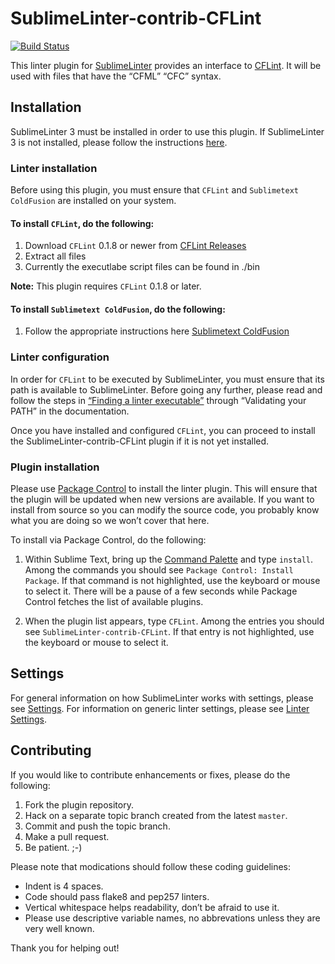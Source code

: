 SublimeLinter-contrib-CFLint
================================

[![Build Status](https://travis-ci.org/ckaznocha/SublimeLinter-contrib-CFLint.svg?branch=master)](https://travis-ci.org/ckaznocha/SublimeLinter-contrib-CFLint)

This linter plugin for [SublimeLinter][docs] provides an interface to [CFLint](https://github.com/ryaneberly/CFLint). It will be used with files that have the “CFML” “CFC” syntax.

## Installation
SublimeLinter 3 must be installed in order to use this plugin. If SublimeLinter 3 is not installed, please follow the instructions [here][installation].

### Linter installation
Before using this plugin, you must ensure that `CFLint` and `Sublimetext ColdFusion` are installed on your system.

#### To install `CFLint`, do the following:

1. Download `CFLint` 0.1.8 or newer from [CFLint Releases](https://github.com/ryaneberly/CFLint/releases)
1. Extract all files
1. Currently the executlabe script files can be found in ./bin

**Note:** This plugin requires `CFLint` 0.1.8 or later.

#### To install `Sublimetext ColdFusion`, do the following:

1. Follow the appropriate instructions here [Sublimetext ColdFusion](https://github.com/SublimeText/ColdFusion)

### Linter configuration
In order for `CFLint` to be executed by SublimeLinter, you must ensure that its path is available to SublimeLinter. Before going any further, please read and follow the steps in [“Finding a linter executable”](http://sublimelinter.readthedocs.org/en/latest/troubleshooting.html#finding-a-linter-executable) through “Validating your PATH” in the documentation.

Once you have installed and configured `CFLint`, you can proceed to install the SublimeLinter-contrib-CFLint plugin if it is not yet installed.

### Plugin installation
Please use [Package Control][pc] to install the linter plugin. This will ensure that the plugin will be updated when new versions are available. If you want to install from source so you can modify the source code, you probably know what you are doing so we won’t cover that here.

To install via Package Control, do the following:

1. Within Sublime Text, bring up the [Command Palette][cmd] and type `install`. Among the commands you should see `Package Control: Install Package`. If that command is not highlighted, use the keyboard or mouse to select it. There will be a pause of a few seconds while Package Control fetches the list of available plugins.

1. When the plugin list appears, type `CFLint`. Among the entries you should see `SublimeLinter-contrib-CFLint`. If that entry is not highlighted, use the keyboard or mouse to select it.

## Settings
For general information on how SublimeLinter works with settings, please see [Settings][settings]. For information on generic linter settings, please see [Linter Settings][linter-settings].

## Contributing
If you would like to contribute enhancements or fixes, please do the following:

1. Fork the plugin repository.
1. Hack on a separate topic branch created from the latest `master`.
1. Commit and push the topic branch.
1. Make a pull request.
1. Be patient.  ;-)

Please note that modications should follow these coding guidelines:

- Indent is 4 spaces.
- Code should pass flake8 and pep257 linters.
- Vertical whitespace helps readability, don’t be afraid to use it.
- Please use descriptive variable names, no abbrevations unless they are very well known.

Thank you for helping out!

[docs]: http://sublimelinter.readthedocs.org
[installation]: http://sublimelinter.readthedocs.org/en/latest/installation.html
[locating-executables]: http://sublimelinter.readthedocs.org/en/latest/usage.html#how-linter-executables-are-located
[pc]: https://sublime.wbond.net/installation
[cmd]: http://docs.sublimetext.info/en/sublime-text-3/extensibility/command_palette.html
[settings]: http://sublimelinter.readthedocs.org/en/latest/settings.html
[linter-settings]: http://sublimelinter.readthedocs.org/en/latest/linter_settings.html
[inline-settings]: http://sublimelinter.readthedocs.org/en/latest/settings.html#inline-settings
